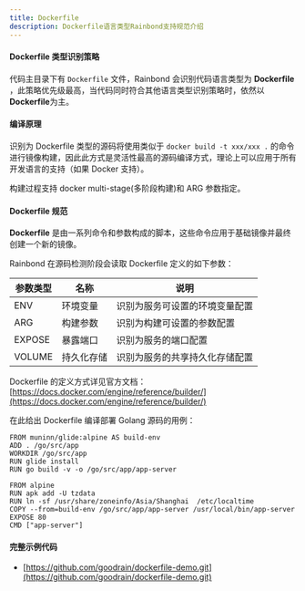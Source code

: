 ```yaml
---
title: Dockerfile
description: Dockerfile语言类型Rainbond支持规范介绍
---
```


#### Dockerfile 类型识别策略

代码主目录下有 `Dockerfile` 文件，Rainbond 会识别代码语言类型为 **Dockerfile** ，此策略优先级最高，当代码同时符合其他语言类型识别策略时，依然以**Dockerfile**为主。

#### 编译原理

识别为 Dockerfile 类型的源码将使用类似于 `docker build -t xxx/xxx .` 的命令进行镜像构建，因此此方式是灵活性最高的源码编译方式，理论上可以应用于所有开发语言的支持（如果 Docker 支持）。

构建过程支持 docker multi-stage(多阶段构建)和 ARG 参数指定。

#### Dockerfile 规范

**Dockerfile** 是由一系列命令和参数构成的脚本，这些命令应用于基础镜像并最终创建一个新的镜像。

Rainbond 在源码检测阶段会读取 Dockerfile 定义的如下参数：

| 参数类型 | 名称       | 说明                           |
| -------- | ---------- | ------------------------------ |
| ENV      | 环境变量   | 识别为服务可设置的环境变量配置 |
| ARG      | 构建参数   | 识别为构建可设置的参数配置     |
| EXPOSE   | 暴露端口   | 识别为服务的端口配置           |
| VOLUME   | 持久化存储 | 识别为服务的共享持久化存储配置 |

Dockerfile 的定义方式详见官方文档： [https://docs.docker.com/engine/reference/builder/](https://docs.docker.com/engine/reference/builder/)

在此给出 Dockerfile 编译部署 Golang 源码的用例：

```
FROM muninn/glide:alpine AS build-env
ADD . /go/src/app
WORKDIR /go/src/app
RUN glide install
RUN go build -v -o /go/src/app/app-server

FROM alpine
RUN apk add -U tzdata
RUN ln -sf /usr/share/zoneinfo/Asia/Shanghai  /etc/localtime
COPY --from=build-env /go/src/app/app-server /usr/local/bin/app-server
EXPOSE 80
CMD ["app-server"]
```

#### 完整示例代码

- [https://github.com/goodrain/dockerfile-demo.git](https://github.com/goodrain/dockerfile-demo.git)
